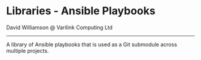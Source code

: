 # Libraries - Ansible Playbooks

David Williamson @ Varilink Computing Ltd

------

A library of Ansible playbooks that is used as a Git submodule across multiple projects.
